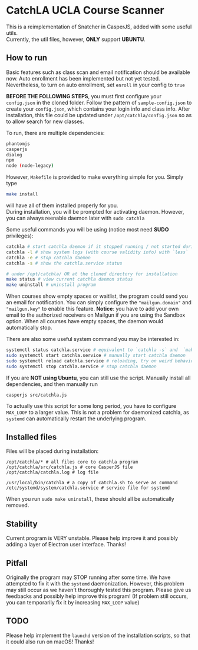 # CatchLA UCLA Course Scanner
This is a reimplementation of Snatcher in CasperJS, added with some useful utils.  
Currently, the util files, however, __ONLY__ support __UBUNTU__.

## How to run
Basic features such as class scan and email notification should be available now. Auto enrollment has been implemented but not yet tested. Nevertheless, to turn on auto enrollment, set `enroll` in your config to `true`

__BEFORE THE FOLLOWING STEPS__, you must first configure your `config.json` in the cloned folder. Follow the pattern of `sample-config.json` to create your `config.json`, which contains your login info and class info. After installation, this file could be updated under `/opt/catchla/config.json` so as to allow search for new classes.

To run, there are multiple dependencies:  
```bash
phantomjs
casperjs
dialog
npm
node (node-legacy)
```
However, `Makefile` is provided to make everything simple for you. Simply type  
```bash
make install
```
will have all of them installed properly for you.  
During installation, you will be prompted for activating daemon. However, you can always reenable daemon later with `sudo catchla`  

Some useful commands you will be using (notice most need __SUDO__ privileges):  
```bash
catchla # start catchla daemon if it stopped running / not started during installation. After entering this, you can safely Ctrl-C as the daemon is already started anyways
catchla -l # show system logs (with course validity info) with `less`
catchla -e # stop catchla daemon
catchla -s # show the catchla.service status

# under /opt/catchla/ OR at the cloned directory for installation
make status # view current catchla daemon status
make uninstall # uninstall program
```
When courses show empty spaces or waitlist, the program could send you an email for notification. You can simply configure the `"mailgun.domain"` and `"mailgun.key"` to enable this feature. __Notice__: you have to add your own email to the authorized receivers on Mailgun if you are using the Sandbox option.
When all courses have empty spaces, the daemon would automatically stop.

There are also some useful system command you may be interested in:  
```bash
systemctl status catchla.service # equivalent to `catchla -s` and  `make status`, get `catchla` running status, useful for debugging
sudo systemctl start catchla.service # manually start catchla daemon
sudo systemctl reload catchla.service # reloading, try on weird behavior
sudo systemctl stop catchla.service # stop catchla daemon
```

If you are __NOT using Ubuntu__, you can still use the script. Manually install all dependencies, and then manually run
```
casperjs src/catchla.js
```
To actually use this script for some long period, you have to configure `MAX_LOOP` to a larger value. This is not a problem for daemonized catchla, as `systemd` can automatically restart the underlying program.  


## Installed files  
Files will be placed during installation:
```
/opt/catchla/* # all files core to catchla program
/opt/catchla/src/catchla.js # core CasperJS file
/opt/catchla/catchla.log # log file

/usr/local/bin/catchla # a copy of catchla.sh to serve as command
/etc/systemd/system/catchla.service # service file for systemd
```
When you run `sudo make uninstall`, these should all be automatically removed.  

## Stability

Current program is VERY unstable. Please help improve it and possibly adding a layer of Electron user interface. Thanks!

## Pitfall
Originally the program may STOP running after some time. We have attempted to fix it with the `systemd` daemonization. However, this problem may still occur as we haven't thoroughly tested this program. Please give us feedbacks and possibly help improve this program! (If problem still occurs, you can temporarily fix it by increasing `MAX_LOOP` value)

## TODO
Please help implement the `launchd` version of the installation scripts, so that it could also run on macOS! Thanks!